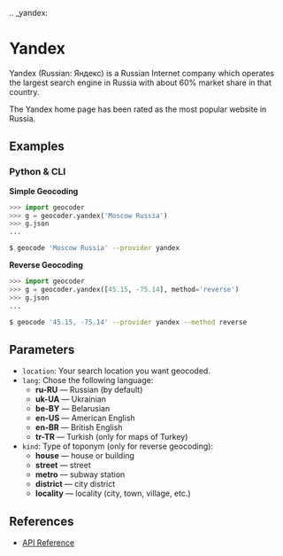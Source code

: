 .. _yandex:

# Yandex

Yandex (Russian: Яндекс) is a Russian Internet company
which operates the largest search engine in Russia with
about 60% market share in that country.

The Yandex home page has been rated as the most popular website in Russia.

## Examples

### Python & CLI

**Simple Geocoding**

```python
>>> import geocoder
>>> g = geocoder.yandex('Moscow Russia')
>>> g.json
...
```

```bash
$ geocode 'Moscow Russia' --provider yandex
```


**Reverse Geocoding**

```python
>>> import geocoder
>>> g = geocoder.yandex([45.15, -75.14], method='reverse')
>>> g.json
...
```

```bash
$ geocode '45.15, -75.14' --provider yandex --method reverse
```

## Parameters

- `location`: Your search location you want geocoded.
- `lang`: Chose the following language:
    - **ru-RU** — Russian (by default)
    - **uk-UA** — Ukrainian
    - **be-BY** — Belarusian
    - **en-US** — American English
    - **en-BR** — British English
    - **tr-TR** — Turkish (only for maps of Turkey)
- `kind`: Type of toponym (only for reverse geocoding):
    - **house** — house or building
    - **street** — street
    - **metro** — subway station
    - **district** — city district
    - **locality** — locality (city, town, village, etc.)

## References

- [API Reference](http://api.yandex.com/maps/doc/geocoder/desc/concepts/input_params.xml)
